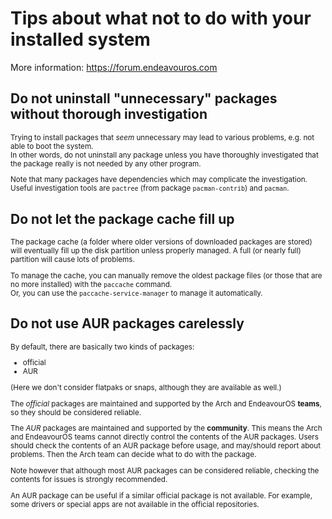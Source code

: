# Tips about what not to do with your installed system

More information: https://forum.endeavouros.com

## Do not uninstall "unnecessary" packages without thorough investigation

<small>

Trying to install packages that *seem* unnecessary may lead to various problems, e.g. not able to boot the system.<br>
In other words, do not uninstall any package unless you have thoroughly investigated that the package really is not needed by any other program.

Note that many packages have dependencies which may complicate the investigation.<br>
Useful investigation tools are `pactree` (from package `pacman-contrib`) and `pacman`.

</small>

## Do not let the package cache fill up

<small>

The package cache (a folder where older versions of downloaded packages are stored) will eventually fill up the disk partition unless properly managed. A full (or nearly full) partition will cause lots of problems.

To manage the cache, you can manually remove the oldest package files (or those that are no more installed) with the `paccache` command.<br>Or, you can use the `paccache-service-manager` to manage it automatically.

</small>

## Do not use AUR packages carelessly

<small>

By default, there are basically two kinds of packages:
- official
- AUR

(Here we don't consider flatpaks or snaps, although they are available as well.)

The *official* packages are maintained and supported by the Arch and EndeavourOS **teams**, so they should be considered reliable.

The *AUR* packages are maintained and supported by the **community**. This means the Arch and EndeavourOS teams cannot directly control the contents of the AUR packages.
Users should check the contents of an AUR package before usage, and may/should report about problems. Then the Arch team can decide what to do with the package.

Note however that although most AUR packages can be considered reliable, checking the contents for issues is strongly recommended.

An AUR package can be useful if a similar official package is not available. For example, some drivers or special apps are not available in the official repositories.

</small>

